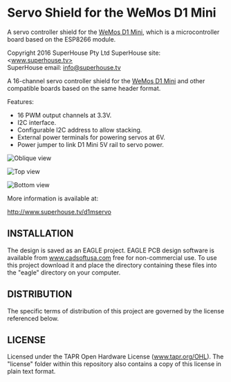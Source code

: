 Servo Shield for the WeMos D1 Mini
==================================

A servo controller shield for the [WeMos D1 Mini][1], which is a microcontroller board based on the ESP8266 module.

[1]: http://www.wemos.cc/wiki/doku.php?id=en:d1_mini

Copyright 2016 SuperHouse Pty Ltd
SuperHouse site:  <www.superhouse.tv>  
SuperHouse email: <info@superhouse.tv>  

A 16-channel servo controller shield for the [WeMos D1 Mini][1] 
and other compatible boards based on the same header format.

Features:

 * 16 PWM output channels at 3.3V.
 * I2C interface.
 * Configurable I2C address to allow stacking.
 * External power terminals for powering servos at 6V.
 * Power jumper to link D1 Mini 5V rail to servo power.

![Oblique view](https://raw.githubusercontent.com/SuperHouse/D1MSERVO/master/images/D1MSERVO-oblique-v1_0.png)

![Top view](https://raw.githubusercontent.com/SuperHouse/D1MSERVO/master/images/D1MSERVO-top-v1_0.png)

![Bottom view](https://raw.githubusercontent.com/SuperHouse/D1MSERVO/master/images/D1MSERVO-bottom-v1_0.png)

More information is available at:

  http://www.superhouse.tv/d1mservo


INSTALLATION
------------
The design is saved as an EAGLE project. EAGLE PCB design software is
available from www.cadsoftusa.com free for non-commercial use. To use
this project download it and place the directory containing these files
into the "eagle" directory on your computer.


DISTRIBUTION
------------
The specific terms of distribution of this project are governed by the
license referenced below.


LICENSE
-------
Licensed under the TAPR Open Hardware License (www.tapr.org/OHL).
The "license" folder within this repository also contains a copy of
this license in plain text format.


[1]: http://www.wemos.cc/wiki/doku.php?id=en:d1_mini

